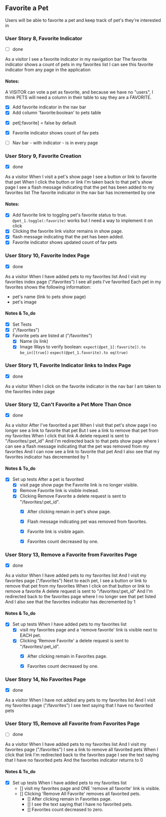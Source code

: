## Favorite a Pet
Users will be able to favorite a pet and keep track of pet's they're interested in


### User Story 8, Favorite Indicator
- [ ] done

As a visitor
I see a favorite indicator in my navigation bar
The favorite indicator shows a count of pets in my favorites list
I can see this favorite indicator from any page in the application

#### Notes: 

A VISITOR can vote a pet as favorite, and because we have no "users", I think PETS will need a column in their table to say they are a FAVORITE. 

  - [x] Add favorite indicator in the nav bar
  - [x] Add column 'favorite:boolean' to  pets table
  <!--rails generate migration add_favorite_to_pets favorite:boolean-->
<!--rails db:migrate-->
  - [x] pet[:favorite] = false by default
  - [x] Favorite indicator shows count of fav pets
  - [ ] Nav bar - with indicator - is in every page



### User Story 9, Favorite Creation
- [x] done

As a visitor
When I visit a pet's show page
I see a button or link to favorite that pet
When I click the button or link
I'm taken back to that pet's show page
I see a flash message indicating that the pet has been added to my favorites list
The favorite indicator in the nav bar has incremented by one

#### Notes: 
  - [x] Add favorite link to toggling pet's favorite status to true.
      `@pet_1.toggle(:favorite)` works but I need a way to implement it on click
  - [x] Clicking the favorite link visitor remains in show page.
  - [x] flash message indicating that the pet has been added.
  - [x] Favorite indicator shows updated count of fav pets

### User Story 10, Favorite Index Page
- [x] done

As a visitor
When I have added pets to my favorites list
And I visit my favorites index page ("/favorites")
I see all pets I've favorited
Each pet in my favorites shows the following information:
- pet's name (link to pets show page)
- pet's image

#### Notes & To_do

  - [x] Set Tests
  - [x] ("/favorites")
  - [x] Favorite pets are listed at ("/favorites")
    - [x] Name (is link)
    - [x] Image
Ways to verify boolean:
  `expect(@pet_1[:favorite]).to be_in([true])`
  `expect(@pet_1.favorite).to eq(true)`

### User Story 11, Favorite Indicator links to Index Page
- [x] done

As a visitor
When I click on the favorite indicator in the nav bar
I am taken to the favorites index page


### User Story 12, Can't Favorite a Pet More Than Once
- [x] done

As a visitor
After I've favorited a pet
When I visit that pet's show page
I no longer see a link to favorite that pet
But I see a link to remove that pet from my favorites
When I click that link
A delete request is sent to "/favorites/:pet_id"
And I'm redirected back to that pets show page where I can see a flash message indicating that the pet was removed from my favorites
And I can now see a link to favorite that pet
And I also see that my favorites indicator has decremented by 1

#### Notes & To_do
  - [x] Set up tests
    After a pet is favorited
    - [x] visit page show page the Favorite link is no longer visible.
    - [x] Remove Favorite link is visible instead.
    - [x] Clicking Remove Favorite a delete request is sent to "/favorites/:pet_id".
      - [x] After clicking remain in pet's show page.
      - [x] Flash message indicating pet was removed from favorites.
      - [x] Favorite link is visible again.
      - [x] Favorites count decreased by one.


### User Story 13, Remove a Favorite from Favorites Page
- [x] done

As a visitor
When I have added pets to my favorites list
And I visit my favorites page ("/favorites")
Next to each pet, I see a button or link to remove that pet from my favorites
When I click on that button or link to remove a favorite
A delete request is sent to "/favorites/:pet_id"
And I'm redirected back to the favorites page where I no longer see that pet listed
And I also see that the favorites indicator has decremented by 1

#### Notes & To_do
  - [x] Set up tests
    When I have added pets to my favorites list
    - [x] visit my favorites page and a 'remove favorite' link is visible next to EACH pet.
    - [x] Clicking 'Remove Favorite' a delete request is sent to "/favorites/:pet_id".
      - [x] After clicking remain in Favorites page.
      - [x] Favorites count decreased by one.


### User Story 14, No Favorites Page
- [x] done

As a visitor
When I have not added any pets to my favorites list
And I visit my favorites page ("/favorites")
I see text saying that I have no favorited pets


### User Story 15, Remove all Favorite from Favorites Page
- [ ] done

As a visitor
When I have added pets to my favorites list
And I visit my favorites page ("/favorites")
I see a link to remove all favorited pets
When I click that link
I'm redirected back to the favorites page
I see the text saying that I have no favorited pets
And the favorites indicator returns to 0

#### Notes & To_do
  - [x] Set up tests
    When I have added pets to my favorites list
    - [] visit my favorites page and ONE 'remove all favorite' link is visible.
    - [] Clicking 'Remove All Favorite' removes all favorited pets.
      - [] After clicking remain in Favorites page.
      - [] I see the text saying that I have no favorited pets.
      - [] Favorites count decreased to zero.